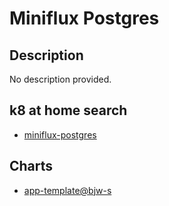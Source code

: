 # Miniflux Postgres

## Description

No description provided.

## k8 at home search

- [miniflux-postgres](https://nanne.dev/k8s-at-home-search/#/miniflux-postgres)

## Charts

- [app-template@bjw-s](https://bjw-s.github.io/helm-charts/)
